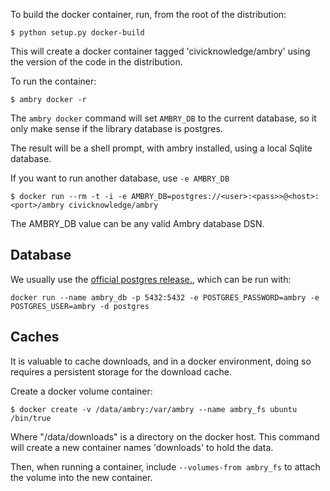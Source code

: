 
To build the docker container, run, from the root of the distribution: 

    $ python setup.py docker-build
    
This will create a docker container tagged 'civicknowledge/ambry' using the version of the code in the distribution.

To run the container:

    $ ambry docker -r
    
The `ambry docker` command will set `AMBRY_DB` to the current database, so it only make sense if the library
database is postgres. 
    
The result will be a shell prompt, with ambry installed, using a local Sqlite database. 

If you want to run another database, use `-e AMBRY_DB`

    $ docker run --rm -t -i -e AMBRY_DB=postgres://<user>:<pass>>@<host>:<port>/ambry civicknowledge/ambry

The AMBRY_DB value can be any valid Ambry database DSN. 

## Database

We usually use the [official postgres release.](https://hub.docker.com/_/postgres/), which can be run with:

    docker run --name ambry_db -p 5432:5432 -e POSTGRES_PASSWORD=ambry -e POSTGRES_USER=ambry -d postgres
    
## Caches

It is valuable to cache downloads, and in a docker environment, doing so requires a persistent storage for the download
cache. 

Create a docker volume container:

    $ docker create -v /data/ambry:/var/ambry --name ambry_fs ubuntu /bin/true
  

  
Where "/data/downloads" is a directory on the docker host. This command will create a new container names 
'downloads' to hold the data. 

Then, when running a container, include `--volumes-from ambry_fs` to attach the volume into the new container.
